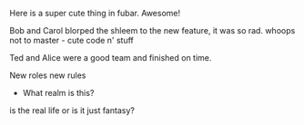 
Here is a super cute thing in fubar. Awesome!

Bob and Carol blorped the shleem to the new feature, it was so rad.
whoops not to master - cute code n' stuff

Ted and Alice were a good team and finished on time.


New roles new rules

- What realm is this?

is the real life or is it just fantasy?

